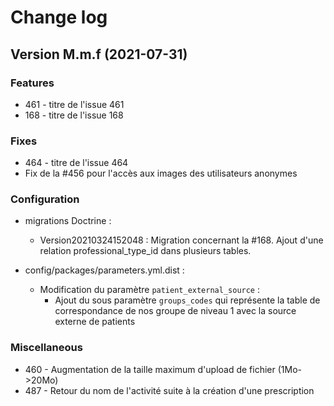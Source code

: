 # Change log

## Version M.m.f (2021-07-31)

### Features

* 461 - titre de l'issue 461
* 168 - titre de l'issue 168

### Fixes

* 464 - titre de l'issue 464
* Fix de la #456 pour l'accès aux images des utilisateurs anonymes

### Configuration

* migrations Doctrine :
    * Version20210324152048 : Migration concernant la #168. Ajout d'une relation professional_type_id dans plusieurs tables.

* config/packages/parameters.yml.dist :
    * Modification du paramètre `patient_external_source` :
        * Ajout du sous paramètre `groups_codes` qui représente la table de correspondance de nos groupe de niveau 1 avec la source externe de patients

### Miscellaneous

* 460 - Augmentation de la taille maximum d'upload de fichier (1Mo->20Mo)
* 487 - Retour du nom de l'activité suite à la création d'une prescription

